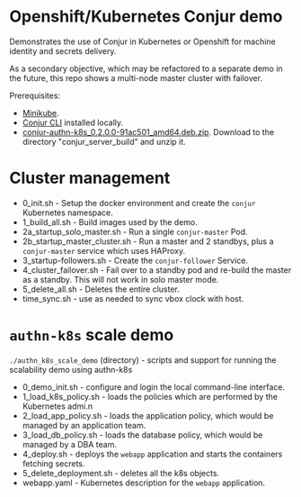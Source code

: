 # Openshift/Kubernetes Conjur demo

Demonstrates the use of Conjur in Kubernetes or Openshift for machine identity and secrets delivery.

As a secondary objective, which may be refactored to a separate demo in the future, this repo shows a multi-node master cluster with failover. 

Prerequisites:
- [Minikube](https://kubernetes.io/docs/tasks/tools/install-minikube/).
- [Conjur CLI](https://github.com/cyberark/conjur-cli/releases) installed locally.
- [conjur-authn-k8s_0.2.0.0-91ac501_amd64.deb.zip](https://github.com/conjurdemos/scalability-k8s/files/1220010/conjur-authn-k8s_0.2.0.0-91ac501_amd64.deb.zip). Download to the directory "conjur_server_build" and unzip it.

# Cluster management

- 0_init.sh - Setup the docker environment and create the `conjur` Kubernetes namespace.
- 1_build_all.sh - Build images used by the demo.
- 2a_startup_solo_master.sh - Run a single `conjur-master` Pod.
- 2b_startup_master_cluster.sh - Run a master and 2 standbys, plus a `conjur-master` service which uses HAProxy.
- 3_startup-followers.sh - Create the `conjur-follower` Service.
- 4_cluster_failover.sh - Fail over to a standby pod and re-build the master as a standby. This will not work in solo master mode.
- 5_delete_all.sh - Deletes the entire cluster.
- time_sync.sh - use as needed to sync vbox clock with host.

# `authn-k8s` scale demo

`./authn_k8s_scale_demo` (directory) - scripts and support for running the scalability demo using authn-k8s

- 0_demo_init.sh - configure and login the local command-line interface.
- 1_load_k8s_policy.sh - loads the policies which are performed by the Kubernetes admi.n
- 2_load_app_policy.sh - loads the application policy, which would be managed by an application team.
- 3_load_db_policy.sh - loads the database policy, which would be managed by a DBA team.
- 4_deploy.sh - deploys the `webapp` application and starts the containers fetching secrets.
- 5_delete_deployment.sh - deletes all the k8s objects.
- webapp.yaml - Kubernetes description for the `webapp` application. 
